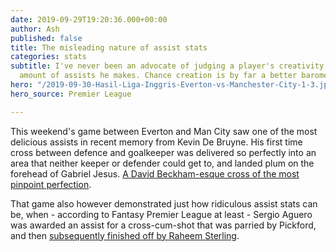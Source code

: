 ```yaml
---
date: 2019-09-29T19:20:36.000+00:00
author: Ash
published: false
title: The misleading nature of assist stats
categories: stats
subtitle: I've never been an advocate of judging a player's creativity based on the
  amount of assists he makes. Chance creation is by far a better barometer.
hero: "/2019-09-30-Hasil-Liga-Inggris-Everton-vs-Manchester-City-1-3.jpg"
hero_source: Premier League

---
```

This weekend's game between Everton and Man City saw one of the most delicious assists in recent memory from Kevin De Bruyne. His first time cross between defence and goalkeeper was delivered so perfectly into an area that neither keeper or defender could get to, and landed plum on the forehead of Gabriel Jesus. [A David Beckham-esque cross of the most pinpoint perfection](https://youtu.be/AibzCe9VmQ4?t=26 "Jesus goal v Everton").

That game also however demonstrated just how ridiculous assist stats can be, when - according to Fantasy Premier League at least - Sergio Aguero was awarded an assist for a cross-cum-shot that was parried by Pickford, and then [subsequently finished off by Raheem Sterling](https://youtu.be/AibzCe9VmQ4?t=154 "Sterling goal v Everton").